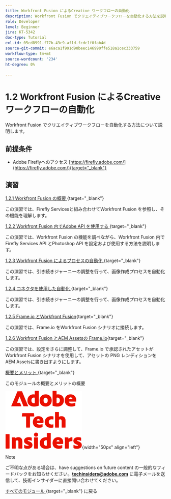 ```yaml
---
title: Workfront Fusion によるCreative ワークフローの自動化
description: Workfront Fusion でクリエイティブワークフローを自動化する方法を説明します
role: Developer
level: Beginner
jira: KT-5342
doc-type: Tutorial
exl-id: 05cd8991-f77b-43c9-af1d-fcdc1f0fab4d
source-git-commit: e6aca1f991d90beec146990ffe518a1cec333759
workflow-type: tm+mt
source-wordcount: '234'
ht-degree: 0%

---
```


# 1.2 Workfront Fusion によるCreative ワークフローの自動化

Workfront Fusion でクリエイティブワークフローを自動化する方法について説明します。

## 前提条件

- Adobe Fireflyへのアクセス [https://firefly.adobe.com/](https://firefly.adobe.com/){target="_blank"}

## 演習

[1.2.1 Workfront Fusion の概要 ](./ex1.md){target="_blank"}

この演習では、Firefly Servicesと組み合わせてWorkfront Fusion を参照し、その機能を理解します。

[1.2.2 Workfront Fusion 内でAdobe API を使用する ](./ex2.md){target="_blank"}

この演習では、Workfront Fusion の機能を調べながら、Workfront Fusion 内でFirefly Services API とPhotoshop API を設定および使用する方法を説明します。

[1.2.3 Workfront Fusion によるプロセスの自動化 ](./ex3.md){target="_blank"}

この演習では、引き続きジャーニーの調整を行って、画像作成プロセスを自動化します。

[1.2.4 コネクタを使用した自動化 ](./ex4.md){target="_blank"}

この演習では、引き続きジャーニーの調整を行って、画像作成プロセスを自動化します。

[1.2.5 Frame.io とWorkfront Fusion](./ex5.md){target="_blank"}

この演習では、Frame.io をWorkfront Fusion シナリオに接続します。

[1.2.6 Workfront Fusion とAEM Assetsの Frame.io](./ex6.md){target="_blank"}

この演習では、設定をさらに調整して、Frame.io で承認されたアセットがWorkfront Fusion シナリオを使用して、アセットの PNG レンディションをAEM Assetsに書き出すようにします。

[ 概要とメリット ](./summary.md){target="_blank"}

このモジュールの概要とメリットの概要

![ 技術インサイダー ](./../../../assets/images/techinsiders.png){width="50px" align="left"}

>[!NOTE]
>
>ご不明な点がある場合は、have suggestions on future content の一般的なフィードバックをお知らせください。**techinsiders@adobe.com** に電子メールを送信して、技術インサイダーに直接問い合わせてください。

[ すべてのモジュール ](../../../overview.md){target="_blank"} に戻る
